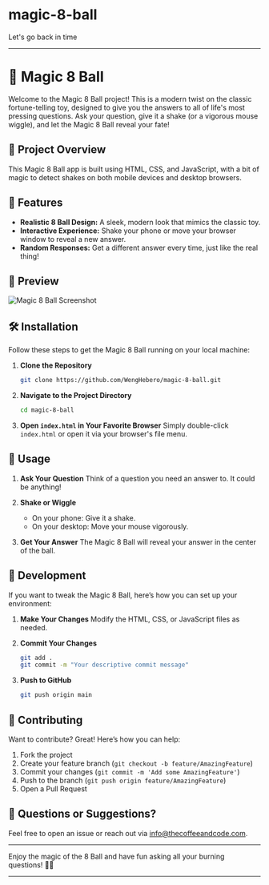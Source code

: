 # magic-8-ball
Let's go back in time

---

# 🎱 Magic 8 Ball

Welcome to the Magic 8 Ball project! This is a modern twist on the classic fortune-telling toy, designed to give you the answers to all of life's most pressing questions. Ask your question, give it a shake (or a vigorous mouse wiggle), and let the Magic 8 Ball reveal your fate!

## 🚀 Project Overview

This Magic 8 Ball app is built using HTML, CSS, and JavaScript, with a bit of magic to detect shakes on both mobile devices and desktop browsers. 

## 🌟 Features

- **Realistic 8 Ball Design:** A sleek, modern look that mimics the classic toy.
- **Interactive Experience:** Shake your phone or move your browser window to reveal a new answer.
- **Random Responses:** Get a different answer every time, just like the real thing!

## 📸 Preview

![Magic 8 Ball Screenshot](/Users/wenghebero/magic-8-ball/screenshot.png)

## 🛠️ Installation

Follow these steps to get the Magic 8 Ball running on your local machine:

1. **Clone the Repository**
   ```bash
   git clone https://github.com/WengHebero/magic-8-ball.git
   ```

2. **Navigate to the Project Directory**
   ```bash
   cd magic-8-ball
   ```

3. **Open `index.html` in Your Favorite Browser**
   Simply double-click `index.html` or open it via your browser's file menu.

## 📖 Usage

1. **Ask Your Question**
   Think of a question you need an answer to. It could be anything!

2. **Shake or Wiggle**
   - On your phone: Give it a shake.
   - On your desktop: Move your mouse vigorously.

3. **Get Your Answer**
   The Magic 8 Ball will reveal your answer in the center of the ball. 

## 🔧 Development

If you want to tweak the Magic 8 Ball, here’s how you can set up your environment:

1. **Make Your Changes**
   Modify the HTML, CSS, or JavaScript files as needed.

2. **Commit Your Changes**
   ```bash
   git add .
   git commit -m "Your descriptive commit message"
   ```

3. **Push to GitHub**
   ```bash
   git push origin main
   ```

## 🙌 Contributing

Want to contribute? Great! Here’s how you can help:

1. Fork the project
2. Create your feature branch (`git checkout -b feature/AmazingFeature`)
3. Commit your changes (`git commit -m 'Add some AmazingFeature'`)
4. Push to the branch (`git push origin feature/AmazingFeature`)
5. Open a Pull Request


## 💬 Questions or Suggestions?

Feel free to open an issue or reach out via info@thecoffeeandcode.com.

---

Enjoy the magic of the 8 Ball and have fun asking all your burning questions! 🎱✨

---
